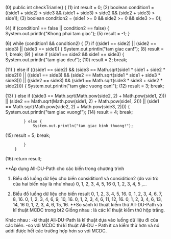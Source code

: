 ﻿
(0)	public int checkTrianle() {
(1)		int result = 0;
(2)		boolean condition1 = ((side1 + side2) > side3
				&& (side1 + side3) > side2 && (side2 + side3) > side1);
(3)		boolean condition2 = (side1 >= 0 && side2 >= 0 && side3 >= 0);

(4)		if (condition1 == false || condition2 == false) {
			System.out.println("Khong phai tam giac");
(5)			result = -1;
		}

(6)		while (condition1 && condition2) {
(7)			if ((side1 == side2) || (side2 == side3) || (side3 == side1)) {
				System.out.println("tam giac can!");
(8)				result = 1;
				break;
(9)			} else if (side1 == side2 && side1 == side3) {
				System.out.println("tam giac deu!");
(10)				result = 2;
				break;

(11)			} else if (((side1 == side2) && (side3 == Math.sqrt(side1 * side1
					+ side2 * side2)))
					|| ((side1 == side3) && (side2 == Math.sqrt(side1 * side1
							+ side3 * side3)))
					|| ((side2 == side3) && (side1 == Math.sqrt(side3 * side3
							+ side2 * side2)))) {
				System.out.println("tam giac vuong can!");
(12)				result = 3;
				break;

(13)			} else if ((side3 == Math.sqrt(Math.pow(side2, 2)
					+ Math.pow(side1, 2)))
					|| (side2 == Math.sqrt(Math.pow(side1, 2)
							+ Math.pow(side1, 2)))
					|| (side1 == Math.sqrt(Math.pow(side2, 2)
							+ Math.pow(side3, 2)))) {
				System.out.println("tam giac vuong!");
(14)				result = 4;
				break;

			} else {
				System.out.println("tam giac binh thuong!");
(15)				result = 5;
				break;

			}
		}
(16)		return result;

**Áp dụng All-DU-Path cho các biến trong chương trình 

1. Biểu đồ luồng dữ liệu cho biến considition1 và considition2 (do vai trò của hai biến này là như nhau)
	0, 1, 2, 3, 4, 5, 16
	0, 1, 2, 3, 4, 5 ,...

2. Biểu đồ luồng dữ liệu cho biến result
	0, 1, 2, 3, 4, 5, 16.
	0, 1, 2, 3, 4, 6, 7, 8, 16.
	0, 1, 2, 3, 4, 6, 9, 10, 16.
	0, 1, 2, 3, 4, 6, 11, 12, 16.
	0, 1, 2, 3, 4, 6, 13, 14, 16
	0, 1, 2, 3, 4, 6, 15, 16.
**So sánh kĩ thuật kiểm thử All-DU-Path và kĩ thuật MCDC trong bt2 
Giống nhau : là các kĩ thuật kiểm thử hộp trắng.

Khác nhau : -kĩ thuật All-DU-Path là kĩ thuật dựa vào luồng dữ liệu đi của các biến.
	    -so với MCDC thì kĩ thuật All-DU - Path ít ca kiểm thử hơn và nó addi được hết các trường hợp hơn so với MCDC.

	



